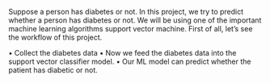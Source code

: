 Suppose a person has diabetes or not.  In this project, we try to predict whether a person has diabetes or not. We will be using one of the important machine 
learning algorithms support vector machine. 
 First of all, let’s see the workflow of this project.

•	Collect the diabetes data
•	Now we feed the diabetes data into the support vector classifier model.
•	Our ML model can predict whether the patient has diabetic or not.

